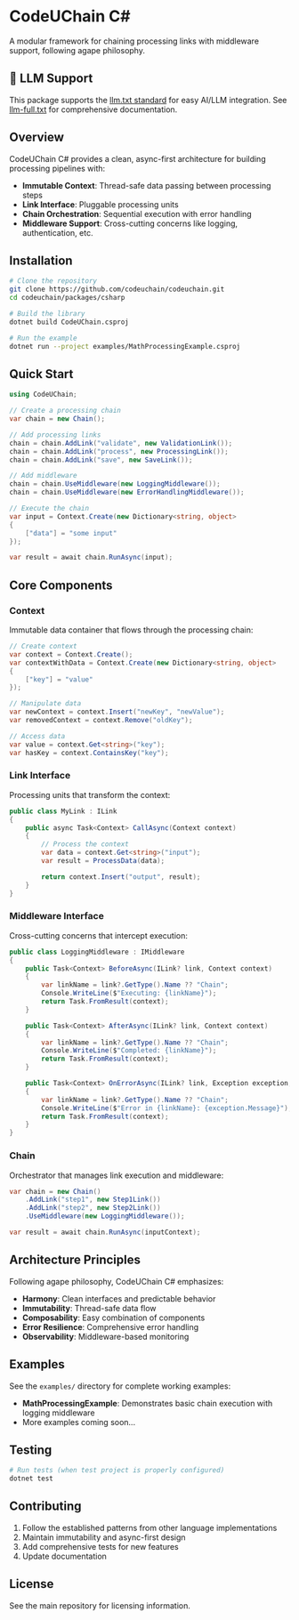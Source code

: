 # CodeUChain C#

A modular framework for chaining processing links with middleware support, following agape philosophy.

## 🤖 LLM Support

This package supports the [llm.txt standard](https://codeuchain.github.io/codeuchain/csharp/llm.txt) for easy AI/LLM integration. See [llm-full.txt](https://codeuchain.github.io/codeuchain/csharp/llm-full.txt) for comprehensive documentation.

## Overview

CodeUChain C# provides a clean, async-first architecture for building processing pipelines with:

- **Immutable Context**: Thread-safe data passing between processing steps
- **Link Interface**: Pluggable processing units
- **Chain Orchestration**: Sequential execution with error handling
- **Middleware Support**: Cross-cutting concerns like logging, authentication, etc.

## Installation

```bash
# Clone the repository
git clone https://github.com/codeuchain/codeuchain.git
cd codeuchain/packages/csharp

# Build the library
dotnet build CodeUChain.csproj

# Run the example
dotnet run --project examples/MathProcessingExample.csproj
```

## Quick Start

```csharp
using CodeUChain;

// Create a processing chain
var chain = new Chain();

// Add processing links
chain = chain.AddLink("validate", new ValidationLink());
chain = chain.AddLink("process", new ProcessingLink());
chain = chain.AddLink("save", new SaveLink());

// Add middleware
chain = chain.UseMiddleware(new LoggingMiddleware());
chain = chain.UseMiddleware(new ErrorHandlingMiddleware());

// Execute the chain
var input = Context.Create(new Dictionary<string, object>
{
    ["data"] = "some input"
});

var result = await chain.RunAsync(input);
```

## Core Components

### Context

Immutable data container that flows through the processing chain:

```csharp
// Create context
var context = Context.Create();
var contextWithData = Context.Create(new Dictionary<string, object>
{
    ["key"] = "value"
});

// Manipulate data
var newContext = context.Insert("newKey", "newValue");
var removedContext = context.Remove("oldKey");

// Access data
var value = context.Get<string>("key");
var hasKey = context.ContainsKey("key");
```

### Link Interface

Processing units that transform the context:

```csharp
public class MyLink : ILink
{
    public async Task<Context> CallAsync(Context context)
    {
        // Process the context
        var data = context.Get<string>("input");
        var result = ProcessData(data);

        return context.Insert("output", result);
    }
}
```

### Middleware Interface

Cross-cutting concerns that intercept execution:

```csharp
public class LoggingMiddleware : IMiddleware
{
    public Task<Context> BeforeAsync(ILink? link, Context context)
    {
        var linkName = link?.GetType().Name ?? "Chain";
        Console.WriteLine($"Executing: {linkName}");
        return Task.FromResult(context);
    }

    public Task<Context> AfterAsync(ILink? link, Context context)
    {
        var linkName = link?.GetType().Name ?? "Chain";
        Console.WriteLine($"Completed: {linkName}");
        return Task.FromResult(context);
    }

    public Task<Context> OnErrorAsync(ILink? link, Exception exception, Context context)
    {
        var linkName = link?.GetType().Name ?? "Chain";
        Console.WriteLine($"Error in {linkName}: {exception.Message}");
        return Task.FromResult(context);
    }
}
```

### Chain

Orchestrator that manages link execution and middleware:

```csharp
var chain = new Chain()
    .AddLink("step1", new Step1Link())
    .AddLink("step2", new Step2Link())
    .UseMiddleware(new LoggingMiddleware());

var result = await chain.RunAsync(inputContext);
```

## Architecture Principles

Following agape philosophy, CodeUChain C# emphasizes:

- **Harmony**: Clean interfaces and predictable behavior
- **Immutability**: Thread-safe data flow
- **Composability**: Easy combination of components
- **Error Resilience**: Comprehensive error handling
- **Observability**: Middleware-based monitoring

## Examples

See the `examples/` directory for complete working examples:

- **MathProcessingExample**: Demonstrates basic chain execution with logging middleware
- More examples coming soon...

## Testing

```bash
# Run tests (when test project is properly configured)
dotnet test
```

## Contributing

1. Follow the established patterns from other language implementations
2. Maintain immutability and async-first design
3. Add comprehensive tests for new features
4. Update documentation

## License

See the main repository for licensing information.
